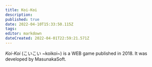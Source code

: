```yaml
---
title: Koi-Koi
description: 
published: true
date: 2022-04-10T15:33:50.115Z
tags: 
editor: markdown
dateCreated: 2022-04-01T22:59:21.571Z
---
```


_Koi-Koi_ (<span lang='ja'>こいこい ~koikoi~</span>) is a WEB game published in 2018.
It was developed by MasunakaSoft.
